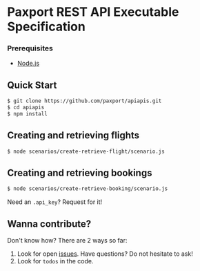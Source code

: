 Paxport REST API Executable Specification
=======

### Prerequisites
* [Node.js](http://nodejs.org/)

## Quick Start

```sh
$ git clone https://github.com/paxport/apiapis.git
$ cd apiapis
$ npm install
```

## Creating and retrieving flights

```sh
$ node scenarios/create-retrieve-flight/scenario.js
```

## Creating and retrieving bookings

```sh
$ node scenarios/create-retrieve-booking/scenario.js
```

Need an `.api_key`? Request for it!

## Wanna contribute?

Don't know how? There are 2 ways so far:

1. Look for open [issues](https://github.com/paxport/apiapis/issues). Have questions? Do not hesitate to ask!
2. Look for `todos` in the code.
